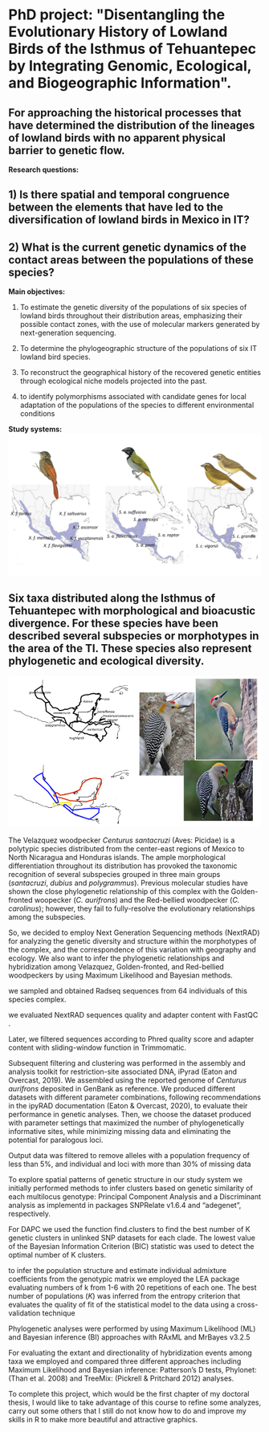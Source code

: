 # PhD project: "Disentangling the Evolutionary History of Lowland Birds of the Isthmus of Tehuantepec by Integrating Genomic, Ecological, and Biogeographic Information".

## For approaching the historical processes that have determined the distribution of the lineages of lowland birds with no apparent physical barrier to genetic flow.
  
**Research questions:**
## 1) Is there spatial and temporal congruence between the elements that have led to the diversification of lowland birds in Mexico in IT?
## 2) What is the current genetic dynamics of the contact areas between the populations of these species?

**Main objectives:**

1) To estimate the genetic diversity of the populations of six species of lowland birds throughout their distribution areas, emphasizing their possible contact zones, with the use of molecular markers generated by next-generation sequencing.

2) To determine the phylogeographic structure of the populations of six IT lowland bird species.

3) To reconstruct the geographical history of the recovered genetic entities through ecological niche models projected into the past.

4) to identify polymorphisms associated with candidate genes for local adaptation of the populations of the species to different environmental conditions

**Study systems:**
![](https://github.com/AlexLlanesQuevedo/Tareas-Proyectos_BioinfRepro2020/blob/master/presentacion_taller/3tax.png)
## Six taxa distributed along the Isthmus of Tehuantepec with morphological and bioacustic divergence. For these species have been described several subspecies or morphotypes in the area of the TI. These species also represent phylogenetic and ecological diversity.
![](https://github.com/AlexLlanesQuevedo/Tareas-Proyectos_BioinfRepro2020/blob/master/presentacion_taller/melanerpes_var.png)




The Velazquez woodpecker *Centurus santacruzi* (Aves: Picidae) is a polytypic species distributed from the center-east regions of Mexico to North Nicaragua and Honduras islands. The ample morphological differentiation throughout its distribution has provoked the taxonomic recognition of several subspecies grouped in three main groups (*santacruzi*, *dubius* and *polygrammus*). Previous molecular studies have shown the close phylogenetic relationship of this complex with the Golden-fronted woopecker (*C. aurifrons*) and the Red-bellied woodpecker (*C. carolinus*); however, they fail to fully-resolve the evolutionary relationships among the subspecies. 

So, we decided to employ Next Generation Sequencing methods (NextRAD) for analyzing the genetic diversity and structure within the morphotypes of the complex, and the correspondence of this variation with geography and ecology. We also want to infer the phylogenetic relationships and hybridization among Velazquez, Golden-fronted, and Red-bellied woodpeckers by using Maximum Likelihood and Bayesian methods.

we sampled and obtained Radseq sequences from 64 individuals of this species complex.

we evaluated NextRAD sequences quality and adapter content with FastQC . 

Later, we filtered sequences according to Phred quality score and adapter content  with sliding-window function in Trimmomatic. 

Subsequent filtering and clustering was performed in the assembly and analysis toolkit for restriction-site associated DNA, iPyrad (Eaton and Overcast, 2019). We assembled using the reported genome of *Centurus aurifrons* deposited in GenBank as reference. We produced different datasets with different parameter combinations, following recommendations in the ipyRAD documentation (Eaton & Overcast, 2020), to evaluate their performance in genetic analyses. Then, we choose the dataset produced with parameter settings that maximized the number of phylogenetically informative sites, while minimizing missing data and eliminating the potential for paralogous loci. 

Output data was filtered to remove alleles with a population frequency of less than 5%, and individual and loci with more than 30% of missing data

To explore spatial patterns of genetic structure in our study system we initially performed methods to infer clusters based on genetic similarity of each multilocus genotype: Principal Component Analysis and a Discriminant analysis  as implementd in packages SNPRelate v1.6.4 and “adegenet”, respectively. 

For DAPC we used the function find.clusters to find the best number of K genetic clusters in unlinked SNP datasets for each clade. The lowest value of the Bayesian Information Criterion (BIC) statistic was used to detect the optimal number of K clusters. 

 to infer  the population structure and estimate individual admixture coefficients from the genotypic matrix we employed the LEA package  evaluating numbers of k from 1-6 with 20 repetitions of each one. The best number of populations (*K*) was inferred from the entropy criterion that evaluates the quality of fit of the statistical model to the data using a cross-validation technique  

Phylogenetic analyses were performed by using Maximum Likelihood (ML) and Bayesian inference (BI) approaches with RAxML and MrBayes v3.2.5



For evaluating the extant and directionality of hybridization events among taxa we employed and compared three different approaches including Maximum Likelihood and Bayesian inference: Patterson’s D tests, Phylonet: (Than et al. 2008) and TreeMix: (Pickrell & Pritchard 2012) analyses. 



To complete this project, which would be the first chapter of my doctoral thesis, I would like to take advantage of this course to refine some analyzes, carry out some others that I still do not know how to do and improve my skills in R to make more beautiful and attractive graphics.

